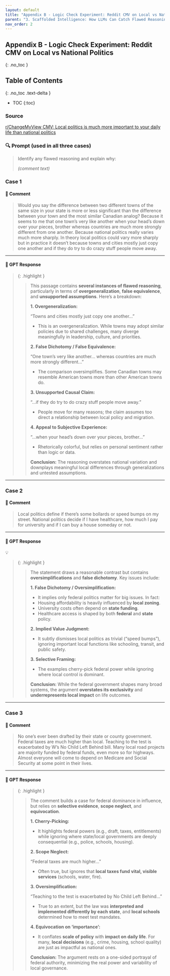 ```yaml
---
layout: default
title: "Appendix B - Logic Check Experiment: Reddit CMV on Local vs National Politics"
parent: "3. Scaffolded Intelligence: How LLMs Can Catch Flawed Reasoning"
nav_order: 2
---
```


## Appendix B - Logic Check Experiment: Reddit CMV on Local vs National Politics

{: .no_toc }

## Table of Contents

{: .no_toc .text-delta }

- TOC
{:toc}

### Source

[r/ChangeMyView CMV: Local politics is much more important to your daily life than national politics](https://www.reddit.com/r/changemyview/comments/1lp8uh9/cmv_local_politics_is_much_more_important_to_your/)

### 🔍 Prompt (used in all three cases)

>Identify any flawed reasoning and explain why:
>
> _(comment text)_

### Case 1

#### 💬 Comment

> Would you say the difference between two different towns of the same size in your state is more or less significant than the difference between your town and the most similar Canadian analog?
Because it seems to me that one town’s very like another when your head’s down over your pieces, brother whereas countries are much more strongly different from one another. Because national politics really varies much more sharply. In theory local politics could vary more sharply but in practice it doesn’t because towns and cities mostly just copy one another and if they do try to do crazy stuff people move away.
>

---

#### 🤖 GPT Response

> {: .highlight }
> >This passage contains **several instances of flawed reasoning**, particularly in terms of **overgeneralization**, **false equivalence**, and **unsupported assumptions**. Here’s a breakdown:
> >
> >**1. Overgeneralization:**
> >
> > “Towns and cities mostly just copy one another…”
> >
> >- This is an overgeneralization. While towns may adopt similar policies due to shared challenges, many diverge meaningfully in leadership, culture, and priorities.
> >
> >**2. False Dichotomy / False Equivalence:**
> >
> > “One town’s very like another… whereas countries are much more strongly different…”
> >
> >- The comparison oversimplifies. Some Canadian towns may resemble American towns more than other American towns do.
> >
> >**3. Unsupported Causal Claim:**
> >
> > “…if they do try to do crazy stuff people move away.”
> >
> >- People move for many reasons; the claim assumes too direct a relationship between local policy and migration.
> >
> >**4. Appeal to Subjective Experience:**
> >
> > “…when your head’s down over your pieces, brother…”
> >
> >- Rhetorically colorful, but relies on personal sentiment rather than logic or data.
> >
> >**Conclusion:** The reasoning overstates national variation and downplays meaningful local differences through generalizations and untested assumptions.

---

### Case 2

#### 💬 Comment

> Local politics define if there’s some bollards or speed bumps on my street. National politics decide if I have healthcare, how much I pay for university and if I can buy a house someday or not.
>

---

#### 🤖 GPT Response

💡
> {: .highlight }
> > The statement draws a reasonable contrast but contains **oversimplifications** and **false dichotomy**. Key issues include:
> >
> >**1. False Dichotomy / Oversimplification:**
> >
> >- It implies only federal politics matter for big issues. In fact:
> >- Housing affordability is heavily influenced by **local zoning**.
> >- University costs often depend on **state funding**.
> >- Healthcare access is shaped by both **federal** and **state** policy.
> >
> >**2. Implied Value Judgment:**
> >
> >- It subtly dismisses local politics as trivial (“speed bumps”), ignoring important local functions like schooling, transit, and public safety.
> >
> >**3. Selective Framing:**
> >
> >- The examples cherry-pick federal power while ignoring where local control is dominant.
> >
> >**Conclusion:** While the federal government shapes many broad systems, the argument **overstates its exclusivity** and **underrepresents local impact** on life outcomes.

---

### Case 3

#### 💬 Comment

> No one’s ever been drafted by their state or county government.
Federal taxes are much higher than local.
Teaching to the test is exacerbated by W’s No Child Left Behind bill.
Many local road projects are majority funded by federal funds, even more so for highways.
Almost everyone will come to depend on Medicare and Social Security at some point in their lives.
>

---

#### 🤖 GPT Response

> {: .highlight }
> >The comment builds a case for federal dominance in influence, but relies on **selective evidence**, **scope neglect**, and **equivocation**.
> >
> >**1. Cherry-Picking:**
> >
> >- It highlights federal powers (e.g., draft, taxes, entitlements) while ignoring where state/local governments are deeply consequential (e.g., police, schools, housing).
> >
> >**2. Scope Neglect:**
> >
> > “Federal taxes are much higher…”
> >
> >- Often true, but ignores that **local taxes fund vital, visible services** (schools, water, fire).
> >
> >**3. Oversimplification:**
> >
> > “Teaching to the test is exacerbated by No Child Left Behind…”
> >
> >- True to an extent, but the law was **interpreted and implemented differently by each state**, and **local schools** determined how to meet test mandates.
> >
> >**4. Equivocation on ‘importance’:**
> >
> >- It conflates **scale of policy** with **impact on daily life**. For many, **local decisions** (e.g., crime, housing, school quality) are just as impactful as national ones.
> >
> >**Conclusion:** The argument rests on a one-sided portrayal of federal authority, minimizing the real power and variability of local governance.
